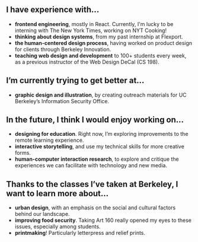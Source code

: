 
## I have experience with...
- **frontend engineering**, mostly in React. Currently, I'm lucky to be interning with The New York Times, working on NYT Cooking!
- **thinking about design systems**, from my past internship at Flexport.
- **the human-centered design process**, having worked on product design for clients through Berkeley Innovation.
- **teaching web design and development** to 100+ students every week, as a previous instructor of the Web Design DeCal (CS 198).


## I’m currently trying to get better at...
- **graphic design and illustration**, by creating outreach materials for UC Berkeley’s Information Security Office.


## In the future, I think I would enjoy working on...
- **designing for education**. Right now, I’m exploring improvements to the remote learning experience.
- **interactive storytelling**, and use my technical skills for more creative forms.
- **human-computer interaction research**, to explore and critique the experiences we can facilitate with technology and new media.

## Thanks to the classes I’ve taken at Berkeley, I want to learn more about...
- **urban design**, with an emphasis on the social and cultural factors behind our landscape.
- **improving food security**. Taking Art 160 really opened my eyes to these issues, especially among students.
- **printmaking**! Particularly letterpress and relief prints.
